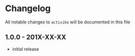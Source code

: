# Changelog

All notable changes to `activiko` will be documented in this file

## 1.0.0 - 201X-XX-XX

- initial release
